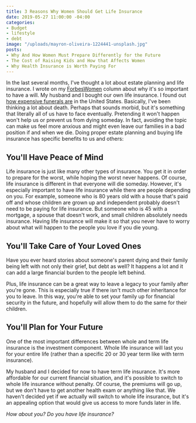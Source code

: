 ```yaml
---
title: 3 Reasons Why Women Should Get Life Insurance
date: 2019-05-27 11:00:00 -04:00
categories:
- Budget
- lifestyle
- debt
image: "/uploads/mayron-oliveira-1224441-unsplash.jpg"
posts:
- Why And How Women Must Prepare Differently for the Future
- The Cost of Raising Kids and How that Affects Women
- Why Health Insurance is Worth Paying For
---
```


In the last several months, I've thought a lot about estate planning and life insurance. I wrote on my [ForbesWomen](https://www.forbes.com/sites/maggiegermano/2019/02/15/despite-their-priorities-nearly-half-of-americans-over-55-still-dont-have-a-will/) column about why it's so important to have a will. My husband and I bought our own life insurance. I found out [how expensive funerals are](https://www.finder.com/most-expensive-cities-to-die) in the United States. Basically, I've been thinking a lot about death. Perhaps that sounds morbid, but it's something that literally all of us have to face eventually. Pretending it won't happen won't help us or prevent us from dying someday. In fact, avoiding the topic can make us feel more anxious and might even leave our families in a bad position if and when we die. Doing proper estate planning and buying life insurance has specific benefits to us and others:

## You'll Have Peace of Mind

Life insurance is just like many other types of insurance. You get it in order to prepare for the worst, while hoping the worst never happens. Of course, life insurance is different in that everyone will die someday. However, it's especially important to have life insurance while there are people depending on you. For example, someone who is 80 years old with a house that's paid off and whose children are grown up and independent probably doesn't need to be paying for life insurance. But someone who is 45 with a mortgage, a spouse that doesn't work, and small children absolutely needs insurance. Having life insurance will make it so that you never have to worry about what will happen to the people you love if you die young. 

## You'll Take Care of Your Loved Ones

Have you ever heard stories about someone's parent dying and their family being left with not only their grief, but debt as well? It happens a lot and it can add a large financial burden to the people left behind. 

Plus, life insurance can be a great way to leave a legacy to your family after you're gone. This is especially true if there isn't much other inheritance for you to leave. In this way, you're able to set your family up for financial security in the future, and hopefully will allow them to do the same for their children. 

## You'll Plan for Your Future

One of the most important differences between whole and term life insurance is the investment component. Whole life insurance will last you for your entire life (rather than a specific 20 or 30 year term like with term insurance).

My husband and I decided for now to have term life insurance. It's more affordable for our current financial situation, and it's possible to switch to whole life insurance without penalty. Of course, the premiums will go up, but we don't have to get another health exam or anything like that. We haven't decided yet if we actually will switch to whole life insurance, but it's an appealing option that would give us access to more funds later in life.

*How about you? Do you have life insurance?*